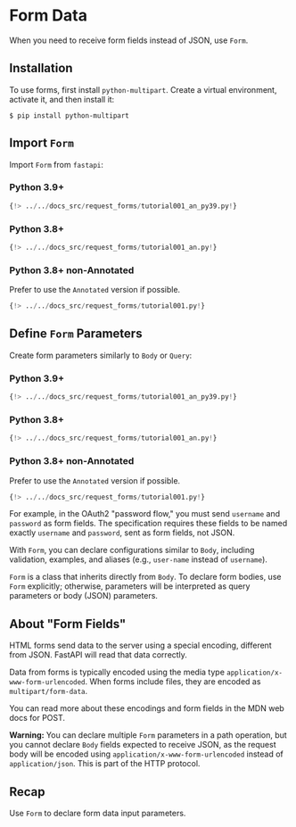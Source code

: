# Form Data

When you need to receive form fields instead of JSON, use `Form`.

## Installation

To use forms, first install `python-multipart`. Create a virtual environment, activate it, and then install it:

```
$ pip install python-multipart
```

## Import `Form`

Import `Form` from `fastapi`:

### Python 3.9+

```Python
{!> ../../docs_src/request_forms/tutorial001_an_py39.py!}
```

### Python 3.8+

```Python
{!> ../../docs_src/request_forms/tutorial001_an.py!}
```

### Python 3.8+ non-Annotated

Prefer to use the `Annotated` version if possible.

```Python
{!> ../../docs_src/request_forms/tutorial001.py!}
```

## Define `Form` Parameters

Create form parameters similarly to `Body` or `Query`:

### Python 3.9+

```Python
{!> ../../docs_src/request_forms/tutorial001_an_py39.py!}
```

### Python 3.8+

```Python
{!> ../../docs_src/request_forms/tutorial001_an.py!}
```

### Python 3.8+ non-Annotated

Prefer to use the `Annotated` version if possible.

```Python
{!> ../../docs_src/request_forms/tutorial001.py!}
```

For example, in the OAuth2 "password flow," you must send `username` and `password` as form fields. The specification requires these fields to be named exactly `username` and `password`, sent as form fields, not JSON.

With `Form`, you can declare configurations similar to `Body`, including validation, examples, and aliases (e.g., `user-name` instead of `username`).

`Form` is a class that inherits directly from `Body`. To declare form bodies, use `Form` explicitly; otherwise, parameters will be interpreted as query parameters or body (JSON) parameters.

## About "Form Fields"

HTML forms send data to the server using a special encoding, different from JSON. FastAPI will read that data correctly.

Data from forms is typically encoded using the media type `application/x-www-form-urlencoded`. When forms include files, they are encoded as `multipart/form-data`.

You can read more about these encodings and form fields in the MDN web docs for POST.

**Warning:** You can declare multiple `Form` parameters in a path operation, but you cannot declare `Body` fields expected to receive JSON, as the request body will be encoded using `application/x-www-form-urlencoded` instead of `application/json`. This is part of the HTTP protocol.

## Recap

Use `Form` to declare form data input parameters.